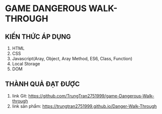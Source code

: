 # GAME DANGEROUS WALK-THROUGH
## KIẾN THỨC ÁP DỤNG
1. HTML
2. CSS
3. Javascript(Aray, Object, Aray Method, ES6, Class, Function)
4. Local Storage
5. DOM
## THÀNH QUẢ ĐẠT ĐƯỢC
1. link Git: https://github.com/TrungTran2751999/game-Dangerous-Walk-through
2. link sản phẩm: https://trungtran2751999.github.io/Danger-Walk-Through
